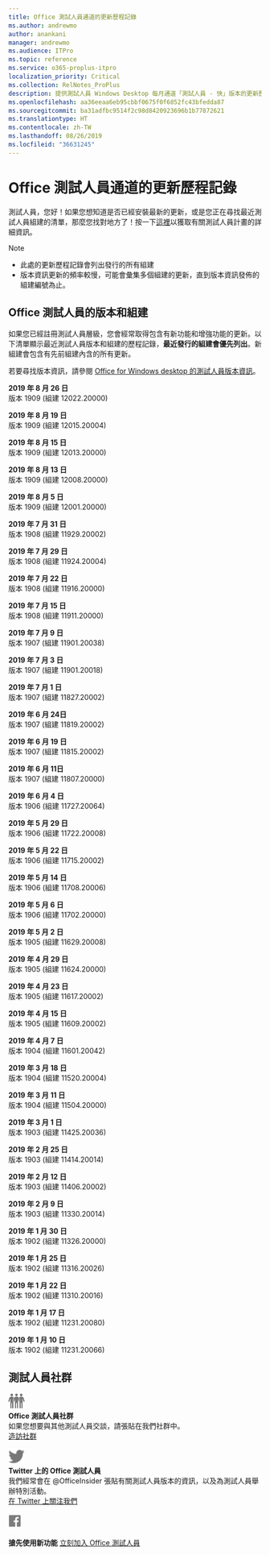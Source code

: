 ```yaml
---
title: Office 測試人員通道的更新歷程記錄
ms.author: andrewmo
author: anankani
manager: andrewmo
ms.audience: ITPro
ms.topic: reference
ms.service: o365-proplus-itpro
localization_priority: Critical
ms.collection: RelNotes_ProPlus
description: 提供測試人員 Windows Desktop 每月通道「測試人員 - 快」版本的更新歷程記錄
ms.openlocfilehash: aa36eeaa6eb95cbbf0675f0f6852fc43bfedda87
ms.sourcegitcommit: ba31adfbc9514f2c98d8420923696b1b77872621
ms.translationtype: HT
ms.contentlocale: zh-TW
ms.lasthandoff: 08/26/2019
ms.locfileid: "36631245"
---
```

# <a name="update-history-for-office-insider-channel"></a>Office 測試人員通道的更新歷程記錄

測試人員，您好！如果您想知道是否已經安裝最新的更新，或是您正在尋找最近測試人員組建的清單，那麼您找對地方了！按一下[這裡](https://insider.office.com/)以獲取有關測試人員計畫的詳細資訊。

> [!NOTE]
> - 此處的更新歷程記錄會列出發行的所有組建
> - 版本資訊更新的頻率較慢，可能會彙集多個組建的更新，直到版本資訊發佈的組建編號為止。



## <a name="office-insider-versions-and-builds"></a>Office 測試人員的版本和組建

如果您已經註冊測試人員層級，您會經常取得包含有新功能和增強功能的更新。以下清單顯示最近測試人員版本和組建的歷程記錄，**最近發行的組建會優先列出**。新組建會包含有先前組建內含的所有更新。 

若要尋找版本資訊，請參閱 [Office for Windows desktop 的測試人員版本資訊](https://docs.microsoft.com/zh-TW/OfficeUpdates/release-notes-office-insider)。

[//]: # (請勿移除)

**2019 年 8 月 26 日**<br/>
版本 1909 (組建 12022.20000)<br/>

**2019 年 8 月 19 日**<br/>
版本 1909 (組建 12015.20004)<br/>

**2019 年 8 月 15 日**<br/>
版本 1909 (組建 12013.20000)<br/>

**2019 年 8 月 13 日**<br/>
版本 1909 (組建 12008.20000)<br/>

**2019 年 8 月 5 日**<br/>
版本 1909 (組建 12001.20000)<br/>

**2019 年 7 月 31 日**<br/>
版本 1908 (組建 11929.20002)<br/>

**2019 年 7 月 29 日**<br/>
版本 1908 (組建 11924.20004)<br/>

**2019 年 7 月 22 日**<br/>
版本 1908 (組建 11916.20000)<br/>

**2019 年 7 月 15 日**<br/>
版本 1908 (組建 11911.20000)<br/>

**2019 年 7 月 9 日**<br/>
版本 1907 (組建 11901.20038)<br/>

**2019 年 7 月 3 日**<br/>
版本 1907 (組建 11901.20018)<br/>

**2019 年 7 月 1 日**<br/>
版本 1907 (組建 11827.20002)<br/>

**2019 年 6 月 24日**<br/>
版本 1907 (組建 11819.20002)<br/>

**2019 年 6 月 19 日**<br/>
版本 1907 (組建 11815.20002)<br/>

**2019 年 6 月 11日**<br/>
版本 1907 (組建 11807.20000)<br/>

**2019 年 6 月 4 日**<br/>
版本 1906 (組建 11727.20064)<br/>


**2019 年 5 月 29 日**<br/>
版本 1906 (組建 11722.20008)<br/>

**2019 年 5 月 22 日**<br/> 版本 1906 (組建 11715.20002)<br/> 

**2019 年 5 月 14 日**<br/> 版本 1906 (組建 11708.20006)<br/>

**2019 年 5 月 6 日**<br/>
版本 1906 (組建 11702.20000)<br/>

**2019 年 5 月 2 日**<br/>
版本 1905 (組建 11629.20008)<br/>

**2019 年 4 月 29 日**<br/>
版本 1905 (組建 11624.20000)<br/>

**2019 年 4 月 23 日**<br/> 版本 1905 (組建 11617.20002)<br/>

**2019 年 4 月 15 日**<br/> 版本 1905 (組建 11609.20002)<br/>

**2019 年 4 月 7 日**<br/> 版本 1904 (組建 11601.20042)<br/>

**2019 年 3 月 18 日**<br/> 版本 1904 (組建 11520.20004)<br/>

**2019 年 3 月 11 日**<br/> 版本 1904 (組建 11504.20000)<br/>

**2019 年 3 月 1 日**<br/> 版本 1903 (組建 11425.20036)<br/> 

**2019 年 2 月 25 日**<br/> 版本 1903 (組建 11414.20014)<br/> 

**2019 年 2 月 12 日**<br/> 版本 1903 (組建 11406.20002)<br/> 

**2019 年 2 月 9 日**<br/> 版本 1903 (組建 11330.20014)<br/> 

**2019 年 1 月 30 日**<br/> 版本 1902 (組建 11326.20000)<br/> 

**2019 年 1 月 25 日**<br/> 版本 1902 (組建 11316.20026)<br/> 

**2019 年 1 月 22 日**<br/> 版本 1902 (組建 11310.20016)<br/> 

**2019 年 1 月 17 日**<br/> 版本 1902 (組建 11231.20080)<br/>

**2019 年 1 月 10 日**<br/> 版本 1902 (組建 11231.20066)<br/> 


## <a name="insider-community"></a>測試人員社群

![影像顯示測試人員社群。 ](images/insidercommunity.png) <br/>
**Office 測試人員社群**<br/> 如果您想要與其他測試人員交談，請張貼在我們社群中。<br/> 
[造訪社群](https://go.microsoft.com/fwlink/?linkid=843493)<br/> 

![影像顯示 Twitter 圖示。 ](images/twitter.png)<br/>
**Twitter 上的 Office 測試人員**<br/> 我們經常會在 @OfficeInsider 張貼有關測試人員版本的資訊，以及為測試人員舉辦特別活動。<br/> 
[在 Twitter 上關注我們](https://go.microsoft.com/fwlink/?linkid=717717)<br/> 


  [
  ![影像顯示 Facebook 圖示。](images/facebook.png)](https://www.facebook.com/sharer.php?u=https://support.office.com/zh-TW/article/Update-history-for-Office-Insider-for-Windows-desktop-64bbb317-972a-4933-8b82-cc866f0b067c)


**搶先使用新功能**
[立刻加入 Office 測試人員](https://insider.office.com/)